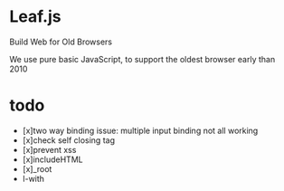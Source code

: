 # Leaf.js

Build Web for Old Browsers

We use pure basic JavaScript, to support the oldest browser early than 2010

# todo

- [x]two way binding issue: multiple input binding not all working
- [x]check self closing tag
- [x]prevent xss
- [x]includeHTML
- [x]_root
- l-with